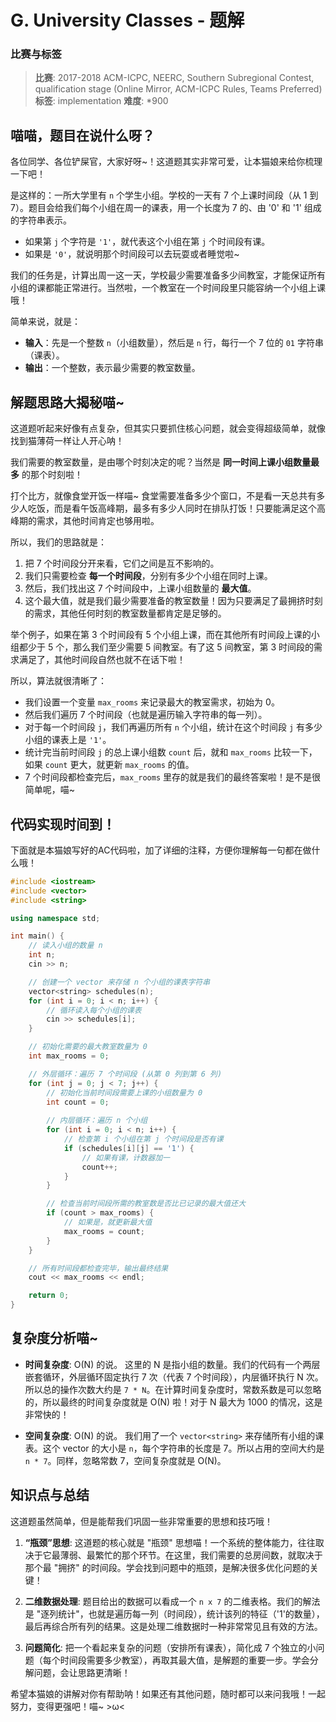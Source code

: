 # G. University Classes - 题解

### 比赛与标签
> **比赛**: 2017-2018 ACM-ICPC, NEERC, Southern Subregional Contest, qualification stage (Online Mirror, ACM-ICPC Rules, Teams Preferred)
> **标签**: implementation
> **难度**: *900

## 喵喵，题目在说什么呀？
各位同学、各位铲屎官，大家好呀~！这道题其实非常可爱，让本猫娘来给你梳理一下吧！

是这样的：一所大学里有 `n` 个学生小组。学校的一天有 7 个上课时间段（从 1 到 7）。题目会给我们每个小组在周一的课表，用一个长度为 7 的、由 '0' 和 '1' 组成的字符串表示。

- 如果第 `j` 个字符是 `'1'`，就代表这个小组在第 `j` 个时间段有课。
- 如果是 `'0'`，就说明那个时间段可以去玩耍或者睡觉啦~

我们的任务是，计算出周一这一天，学校最少需要准备多少间教室，才能保证所有小组的课都能正常进行。当然啦，一个教室在一个时间段里只能容纳一个小组上课哦！

简单来说，就是：
- **输入**：先是一个整数 `n`（小组数量），然后是 `n` 行，每行一个 7 位的 `01` 字符串（课表）。
- **输出**：一个整数，表示最少需要的教室数量。

## 解题思路大揭秘喵~
这道题听起来好像有点复杂，但其实只要抓住核心问题，就会变得超级简单，就像找到猫薄荷一样让人开心呐！

我们需要的教室数量，是由哪个时刻决定的呢？当然是 **同一时间上课小组数量最多** 的那个时刻啦！

打个比方，就像食堂开饭一样喵~ 食堂需要准备多少个窗口，不是看一天总共有多少人吃饭，而是看午饭高峰期，最多有多少人同时在排队打饭！只要能满足这个高峰期的需求，其他时间肯定也够用啦。

所以，我们的思路就是：
1.  把 7 个时间段分开来看，它们之间是互不影响的。
2.  我们只需要检查 **每一个时间段**，分别有多少个小组在同时上课。
3.  然后，我们找出这 7 个时间段中，上课小组数量的 **最大值**。
4.  这个最大值，就是我们最少需要准备的教室数量！因为只要满足了最拥挤时刻的需求，其他任何时刻的教室数量都肯定是足够的。

举个例子，如果在第 3 个时间段有 5 个小组上课，而在其他所有时间段上课的小组都少于 5 个，那么我们至少需要 5 间教室。有了这 5 间教室，第 3 时间段的需求满足了，其他时间段自然也就不在话下啦！

所以，算法就很清晰了：
- 我们设置一个变量 `max_rooms` 来记录最大的教室需求，初始为 0。
- 然后我们遍历 7 个时间段（也就是遍历输入字符串的每一列）。
- 对于每一个时间段 `j`，我们再遍历所有 `n` 个小组，统计在这个时间段 `j` 有多少小组的课表上是 `'1'`。
- 统计完当前时间段 `j` 的总上课小组数 `count` 后，就和 `max_rooms` 比较一下，如果 `count` 更大，就更新 `max_rooms` 的值。
- 7 个时间段都检查完后，`max_rooms` 里存的就是我们的最终答案啦！是不是很简单呢，喵~

## 代码实现时间到！
下面就是本猫娘写好的AC代码啦，加了详细的注释，方便你理解每一句都在做什么哦！

```cpp
#include <iostream>
#include <vector>
#include <string>

using namespace std;

int main() {
    // 读入小组的数量 n
    int n;
    cin >> n;

    // 创建一个 vector 来存储 n 个小组的课表字符串
    vector<string> schedules(n);
    for (int i = 0; i < n; i++) {
        // 循环读入每个小组的课表
        cin >> schedules[i];
    }

    // 初始化需要的最大教室数量为 0
    int max_rooms = 0;

    // 外层循环：遍历 7 个时间段 (从第 0 列到第 6 列)
    for (int j = 0; j < 7; j++) {
        // 初始化当前时间段需要上课的小组数量为 0
        int count = 0;
        
        // 内层循环：遍历 n 个小组
        for (int i = 0; i < n; i++) {
            // 检查第 i 个小组在第 j 个时间段是否有课
            if (schedules[i][j] == '1') {
                // 如果有课，计数器加一
                count++;
            }
        }

        // 检查当前时间段所需的教室数是否比已记录的最大值还大
        if (count > max_rooms) {
            // 如果是，就更新最大值
            max_rooms = count;
        }
    }

    // 所有时间段都检查完毕，输出最终结果
    cout << max_rooms << endl;

    return 0;
}
```

## 复杂度分析喵~
- **时间复杂度**: O(N) 的说。
  这里的 N 是指小组的数量。我们的代码有一个两层嵌套循环，外层循环固定执行 7 次（代表 7 个时间段），内层循环执行 N 次。所以总的操作次数大约是 `7 * N`。在计算时间复杂度时，常数系数是可以忽略的，所以最终的时间复杂度就是 O(N) 啦！对于 N 最大为 1000 的情况，这是非常快的！

- **空间复杂度**: O(N) 的说。
  我们用了一个 `vector<string>` 来存储所有小组的课表。这个 vector 的大小是 `n`，每个字符串的长度是 7。所以占用的空间大约是 `n * 7`。同样，忽略常数 7，空间复杂度就是 O(N)。

## 知识点与总结
这道题虽然简单，但是能帮我们巩固一些非常重要的思想和技巧哦！

1.  **“瓶颈”思想**: 这道题的核心就是 "瓶颈" 思想喵！一个系统的整体能力，往往取决于它最薄弱、最繁忙的那个环节。在这里，我们需要的总房间数，就取决于那个最 "拥挤" 的时间段。学会找到问题中的瓶颈，是解决很多优化问题的关键！

2.  **二维数据处理**: 题目给出的数据可以看成一个 `n x 7` 的二维表格。我们的解法是 "逐列统计"，也就是遍历每一列（时间段），统计该列的特征（'1'的数量），最后再综合所有列的结果。这是处理二维数据时一种非常常见且有效的方法。

3.  **问题简化**: 把一个看起来复杂的问题（安排所有课表），简化成 7 个独立的小问题（每个时间段需要多少教室），再取其最大值，是解题的重要一步。学会分解问题，会让思路更清晰！

希望本猫娘的讲解对你有帮助呐！如果还有其他问题，随时都可以来问我哦！一起努力，变得更强吧！喵~ >ω<